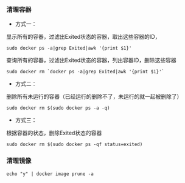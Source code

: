 ### 清理容器

- 方式一：

显示所有的容器，过滤出Exited状态的容器，取出这些容器的ID，

    sudo docker ps -a|grep Exited|awk '{print $1}'

查询所有的容器，过滤出Exited状态的容器，列出容器ID，删除这些容器

    sudo docker rm `docker ps -a|grep Exited|awk '{print $1}'`

- 方式二： 

删除所有未运行的容器（已经运行的删除不了，未运行的就一起被删除了）

    sudo docker rm $(sudo docker ps -a -q)

- 方式三：

根据容器的状态，删除Exited状态的容器
    
    sudo docker rm $(sudo docker ps -qf status=exited)
    
### 清理镜像

    echo "y" | docker image prune -a